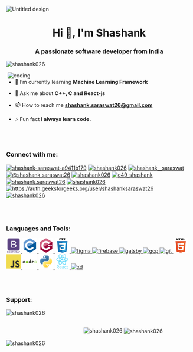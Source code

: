 ![Untitled design](https://user-images.githubusercontent.com/71897053/127277568-07be33bd-abaa-4165-b98b-e574933ccdc2.gif)
<h1 align="center">Hi 👋, I'm Shashank</h1>
<h3 align="center">A passionate software developer from India</h3>


<p align="left"> <img src="https://komarev.com/ghpvc/?username=shashank026&label=Profile%20views&color=0e75b6&style=flat" alt="shashank026" /> </p>


<img align="right" alt="coding" width="500" src="https://raw.githubusercontent.com/shashank026/Image/main/Git%20profile%20image.webp?token=ARFY44Y75DWHO3JGYJ34DMDBKH22O" />

- 🌱 I’m currently learning **Machine Learning Framework**

- 💬 Ask me about **C++, C and React-js**

- 📫 How to reach me **shashank.saraswat26@gmail.com**

- ⚡ Fun fact **I always learn code.**


<br><br>

<h3 align="left">Connect with me:</h3>
<p align="left">
<a href="https://linkedin.com/in/shashank-saraswat-a9411b179" target="blank"><img align="center" src="https://raw.githubusercontent.com/rahuldkjain/github-profile-readme-generator/master/src/images/icons/Social/linked-in-alt.svg" alt="shashank-saraswat-a9411b179" height="30" width="40" /></a>
<a href="https://stackoverflow.com/users/shashank026" target="blank"><img align="center" src="https://raw.githubusercontent.com/rahuldkjain/github-profile-readme-generator/master/src/images/icons/Social/stack-overflow.svg" alt="shashank026" height="30" width="40" /></a>
<a href="https://instagram.com/shashank__saraswat" target="blank"><img align="center" src="https://raw.githubusercontent.com/rahuldkjain/github-profile-readme-generator/master/src/images/icons/Social/instagram.svg" alt="shashank__saraswat" height="30" width="40" /></a>
<a href="https://medium.com/@shashank.saraswat26" target="blank"><img align="center" src="https://raw.githubusercontent.com/rahuldkjain/github-profile-readme-generator/master/src/images/icons/Social/medium.svg" alt="@shashank.saraswat26" height="30" width="40" /></a>
<a href="https://www.codechef.com/users/shashank026" target="blank"><img align="center" src="https://cdn.jsdelivr.net/npm/simple-icons@3.1.0/icons/codechef.svg" alt="shashank026" height="30" width="40" /></a>
<a href="https://www.hackerrank.com/c49_shashank" target="blank"><img align="center" src="https://raw.githubusercontent.com/rahuldkjain/github-profile-readme-generator/master/src/images/icons/Social/hackerrank.svg" alt="c49_shashank" height="30" width="40" /></a>
<a href="https://codeforces.com/profile/shashank.saraswat26" target="blank"><img align="center" src="https://cdn.jsdelivr.net/npm/simple-icons@3.0.1/icons/codeforces.svg" alt="shashank.saraswat26" height="30" width="40" /></a>
<a href="https://www.leetcode.com/shashank026" target="blank"><img align="center" src="https://raw.githubusercontent.com/rahuldkjain/github-profile-readme-generator/master/src/images/icons/Social/leet-code.svg" alt="shashank026" height="30" width="40" /></a>
<a href="https://auth.geeksforgeeks.org/user/https://auth.geeksforgeeks.org/user/shashanksaraswat26" target="blank"><img align="center" src="https://raw.githubusercontent.com/rahuldkjain/github-profile-readme-generator/master/src/images/icons/Social/geeks-for-geeks.svg" alt="https://auth.geeksforgeeks.org/user/shashanksaraswat26" height="30" width="40" /></a>
<a href="https://www.topcoder.com/members/shashank026" target="blank"><img align="center" src="https://cdn.jsdelivr.net/npm/simple-icons@3.0.1/icons/topcoder.svg" alt="shashank026" height="30" width="40" /></a>
</p>

<br><br>

<h3 align="left">Languages and Tools:</h3>
<p align="left"> <a href="https://getbootstrap.com" target="_blank"> <img src="https://raw.githubusercontent.com/devicons/devicon/master/icons/bootstrap/bootstrap-plain-wordmark.svg" alt="bootstrap" width="40" height="40"/> </a> <a href="https://www.cprogramming.com/" target="_blank"> <img src="https://raw.githubusercontent.com/devicons/devicon/master/icons/c/c-original.svg" alt="c" width="40" height="40"/> </a> <a href="https://www.w3schools.com/cpp/" target="_blank"> <img src="https://raw.githubusercontent.com/devicons/devicon/master/icons/cplusplus/cplusplus-original.svg" alt="cplusplus" width="40" height="40"/> </a> <a href="https://www.w3schools.com/css/" target="_blank"> <img src="https://raw.githubusercontent.com/devicons/devicon/master/icons/css3/css3-original-wordmark.svg" alt="css3" width="40" height="40"/> </a> <a href="https://www.figma.com/" target="_blank"> <img src="https://www.vectorlogo.zone/logos/figma/figma-icon.svg" alt="figma" width="40" height="40"/> </a> <a href="https://firebase.google.com/" target="_blank"> <img src="https://www.vectorlogo.zone/logos/firebase/firebase-icon.svg" alt="firebase" width="40" height="40"/> </a> <a href="https://www.gatsbyjs.com/" target="_blank"> <img src="https://www.vectorlogo.zone/logos/gatsbyjs/gatsbyjs-icon.svg" alt="gatsby" width="40" height="40"/> </a> <a href="https://cloud.google.com" target="_blank"> <img src="https://www.vectorlogo.zone/logos/google_cloud/google_cloud-icon.svg" alt="gcp" width="40" height="40"/> </a> <a href="https://git-scm.com/" target="_blank"> <img src="https://www.vectorlogo.zone/logos/git-scm/git-scm-icon.svg" alt="git" width="40" height="40"/> </a> <a href="https://www.w3.org/html/" target="_blank"> <img src="https://raw.githubusercontent.com/devicons/devicon/master/icons/html5/html5-original-wordmark.svg" alt="html5" width="40" height="40"/> </a> <a href="https://developer.mozilla.org/en-US/docs/Web/JavaScript" target="_blank"> <img src="https://raw.githubusercontent.com/devicons/devicon/master/icons/javascript/javascript-original.svg" alt="javascript" width="40" height="40"/> </a> <a href="https://nodejs.org" target="_blank"> <img src="https://raw.githubusercontent.com/devicons/devicon/master/icons/nodejs/nodejs-original-wordmark.svg" alt="nodejs" width="40" height="40"/> </a> <a href="https://www.python.org" target="_blank"> <img src="https://raw.githubusercontent.com/devicons/devicon/master/icons/python/python-original.svg" alt="python" width="40" height="40"/> </a> <a href="https://reactjs.org/" target="_blank"> <img src="https://raw.githubusercontent.com/devicons/devicon/master/icons/react/react-original-wordmark.svg" alt="react" width="40" height="40"/> </a> <a href="https://www.adobe.com/products/xd.html" target="_blank"> <img src="https://cdn.worldvectorlogo.com/logos/adobe-xd.svg" alt="xd" width="40" height="40"/> </a> </p>
<br><br>
<h3 align="left">Support:</h3>
<p><a href="https://www.buymeacoffee.com/shashank026"> <img align="left" src="https://cdn.buymeacoffee.com/buttons/v2/default-yellow.png" height="50" width="210" alt="shashank026" /></a></p>


<br><br>
<p><img align="left" src="https://github-readme-stats.vercel.app/api/top-langs?username=shashank026&show_icons=true&locale=en&layout=compact" alt="shashank026" /></p>

<p>&nbsp;<img align="center" src="https://github-readme-stats.vercel.app/api?username=shashank026&show_icons=true&locale=en" alt="shashank026" /></p>

<p><img align="center" src="https://github-readme-streak-stats.herokuapp.com/?user=shashank026&" alt="shashank026" /></p>
